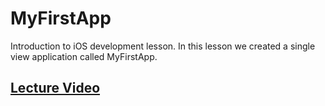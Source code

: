 # MyFirstApp

Introduction to iOS development lesson. In this lesson we created a single view application called MyFirstApp.

## [Lecture Video](https://youtu.be/KaTUb8-UuT4)  
